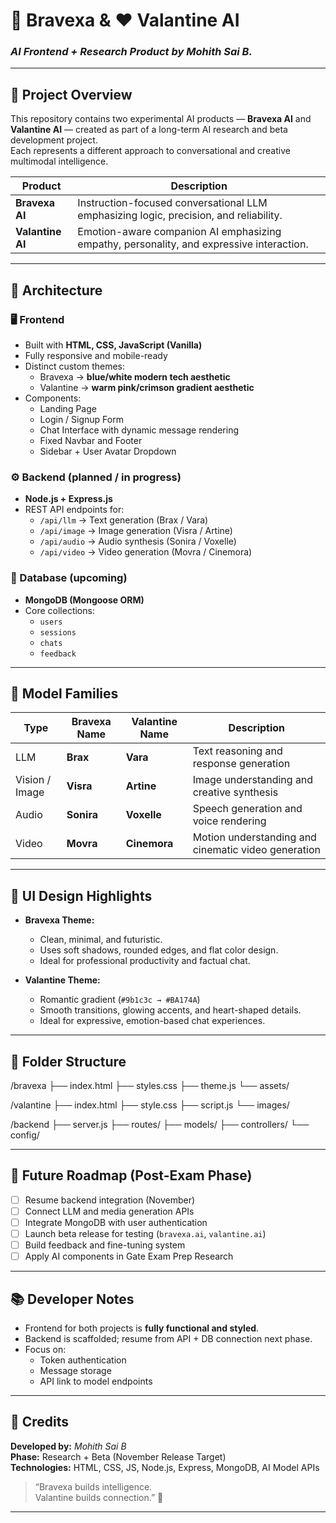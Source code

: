 # 🧠 Bravexa & ❤️ Valantine AI  
### *AI Frontend + Research Product by Mohith Sai B.*

---

## 🚀 Project Overview

This repository contains two experimental AI products — **Bravexa AI** and **Valantine AI** — created as part of a long-term AI research and beta development project.  
Each represents a different approach to conversational and creative multimodal intelligence.

| Product | Description |
|----------|--------------|
| **Bravexa AI** | Instruction-focused conversational LLM emphasizing logic, precision, and reliability. |
| **Valantine AI** | Emotion-aware companion AI emphasizing empathy, personality, and expressive interaction. |

---

## 🧩 Architecture

### 🖥 Frontend
- Built with **HTML, CSS, JavaScript (Vanilla)**
- Fully responsive and mobile-ready
- Distinct custom themes:
  - Bravexa → **blue/white modern tech aesthetic**
  - Valantine → **warm pink/crimson gradient aesthetic**
- Components:
  - Landing Page
  - Login / Signup Form
  - Chat Interface with dynamic message rendering
  - Fixed Navbar and Footer
  - Sidebar + User Avatar Dropdown

### ⚙️ Backend (planned / in progress)
- **Node.js + Express.js**
- REST API endpoints for:
  - `/api/llm` → Text generation (Brax / Vara)
  - `/api/image` → Image generation (Visra / Artine)
  - `/api/audio` → Audio synthesis (Sonira / Voxelle)
  - `/api/video` → Video generation (Movra / Cinemora)

### 💾 Database (upcoming)
- **MongoDB (Mongoose ORM)**
- Core collections:
  - `users`
  - `sessions`
  - `chats`
  - `feedback`

---

## 🧠 Model Families

| Type | Bravexa Name | Valantine Name | Description |
|------|---------------|----------------|--------------|
| LLM | **Brax** | **Vara** | Text reasoning and response generation |
| Vision / Image | **Visra** | **Artine** | Image understanding and creative synthesis |
| Audio | **Sonira** | **Voxelle** | Speech generation and voice rendering |
| Video | **Movra** | **Cinemora** | Motion understanding and cinematic video generation |

---

## 🎨 UI Design Highlights

- **Bravexa Theme:**  
  - Clean, minimal, and futuristic.  
  - Uses soft shadows, rounded edges, and flat color design.  
  - Ideal for professional productivity and factual chat.

- **Valantine Theme:**  
  - Romantic gradient (`#9b1c3c → #BA174A`)  
  - Smooth transitions, glowing accents, and heart-shaped details.  
  - Ideal for expressive, emotion-based chat experiences.

---

## 🧱 Folder Structure
/bravexa ├── index.html ├── styles.css ├── theme.js └── assets/

/valantine ├── index.html ├── style.css ├── script.js └── images/

/backend ├── server.js ├── routes/ ├── models/ ├── controllers/ └── config/

---

## 🧭 Future Roadmap (Post-Exam Phase)

- [ ] Resume backend integration (November)
- [ ] Connect LLM and media generation APIs
- [ ] Integrate MongoDB with user authentication
- [ ] Launch beta release for testing (`bravexa.ai`, `valantine.ai`)
- [ ] Build feedback and fine-tuning system
- [ ] Apply AI components in Gate Exam Prep Research

---

## 📚 Developer Notes

- Frontend for both projects is **fully functional and styled**.  
- Backend is scaffolded; resume from API + DB connection next phase.  
- Focus on:
  - Token authentication
  - Message storage
  - API link to model endpoints

---

## 🏁 Credits
**Developed by:** *Mohith Sai B*  
**Phase:** Research + Beta (November Release Target)  
**Technologies:** HTML, CSS, JS, Node.js, Express, MongoDB, AI Model APIs

> “Bravexa builds intelligence.  
>  Valantine builds connection.” 💫

---
